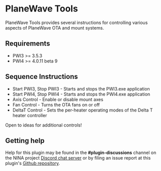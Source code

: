 ﻿# PlaneWave Tools

PlaneWave Tools provides several instructions for controlling various aspects of PlaneWave OTA and mount systems.

## Requirements

* PWI3 >= 3.5.3
* PWI4 >= 4.0.11 beta 9

## Sequence Instructions

* Start PWI3, Stop PWI3 - Starts and stops the PWI3.exe application
* Start PWI4, Stop PWI4 - Starts and stops the PWI4.exe application
* Axis Control - Enable or disable mount axes
* Fan Control - Turns the OTA fans on or off
* DeltaT Control - Sets the per-heater operating modes of the Delta T heater controller

Open to ideas for additional controls!

## Getting help

Help for this plugin may be found in the **#plugin-discussions** channel on the NINA project [Discord chat server](https://discord.gg/nighttime-imaging) or by filing an issue report at this plugin's [Github repository](https://github.com/daleghent/nina-planewave-tools/issues).